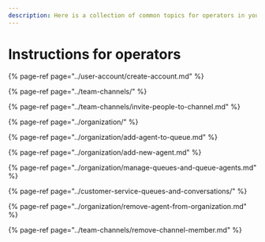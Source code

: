 ```yaml
---
description: Here is a collection of common topics for operators in your organization.
---
```


# Instructions for operators

{% page-ref page="../user-account/create-account.md" %}

{% page-ref page="../team-channels/" %}

{% page-ref page="../team-channels/invite-people-to-channel.md" %}

{% page-ref page="../organization/" %}

{% page-ref page="../organization/add-agent-to-queue.md" %}

{% page-ref page="../organization/add-new-agent.md" %}

{% page-ref page="../organization/manage-queues-and-queue-agents.md" %}

{% page-ref page="../customer-service-queues-and-conversations/" %}

{% page-ref page="../organization/remove-agent-from-organization.md" %}

{% page-ref page="../team-channels/remove-channel-member.md" %}

